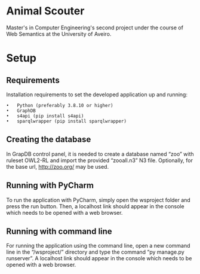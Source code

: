 # Animal Scouter
Master's in Computer Engineering's second project under the course of Web Semantics at the University of Aveiro.

# Setup

## Requirements
Installation requirements to set the developed application up and running:

    •	Python (preferably 3.8.10 or higher)
    •	GraphDB
    •	s4api (pip install s4api)
	•	sparqlwrapper (pip install sparqlwrapper)

## Creating the database
In GrapDB control panel, it is needed to create a database named “zoo” with ruleset OWL2-RL and import the provided “zooall.n3” N3 file.
Optionally, for the base url, http://zoo.org/ may be used.

## Running with PyCharm
To run the application with PyCharm, simply open the wsproject folder and press the run button. Then, a localhost link should appear in the console which needs to be opened with a web browser.

## Running with command line
For running the application using the command line, open a new command line in the “/wsproject/” directory and type the command “py manage.py runserver”. A localhost link should appear in the console which needs to be opened with a web browser.
